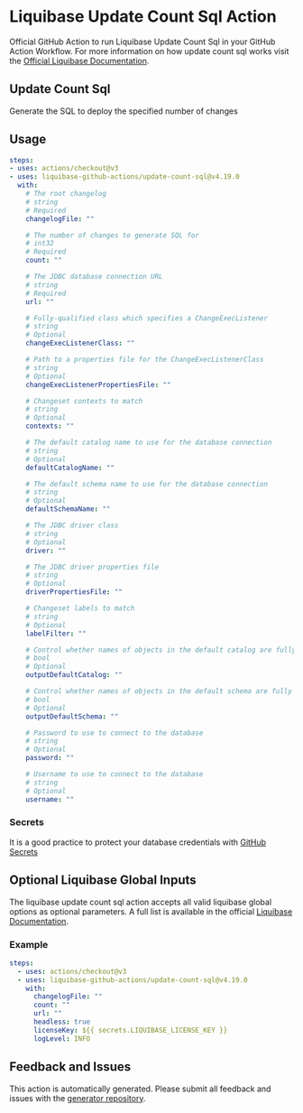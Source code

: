 # Liquibase Update Count Sql Action
Official GitHub Action to run Liquibase Update Count Sql in your GitHub Action Workflow. For more information on how update count sql works visit the [Official Liquibase Documentation](https://docs.liquibase.com/commands/home.html).
## Update Count Sql
Generate the SQL to deploy the specified number of changes
## Usage
```yaml
steps:
- uses: actions/checkout@v3
- uses: liquibase-github-actions/update-count-sql@v4.19.0
  with:
    # The root changelog
    # string
    # Required
    changelogFile: ""

    # The number of changes to generate SQL for
    # int32
    # Required
    count: ""

    # The JDBC database connection URL
    # string
    # Required
    url: ""

    # Fully-qualified class which specifies a ChangeExecListener
    # string
    # Optional
    changeExecListenerClass: ""

    # Path to a properties file for the ChangeExecListenerClass
    # string
    # Optional
    changeExecListenerPropertiesFile: ""

    # Changeset contexts to match
    # string
    # Optional
    contexts: ""

    # The default catalog name to use for the database connection
    # string
    # Optional
    defaultCatalogName: ""

    # The default schema name to use for the database connection
    # string
    # Optional
    defaultSchemaName: ""

    # The JDBC driver class
    # string
    # Optional
    driver: ""

    # The JDBC driver properties file
    # string
    # Optional
    driverPropertiesFile: ""

    # Changeset labels to match
    # string
    # Optional
    labelFilter: ""

    # Control whether names of objects in the default catalog are fully qualified or not. If true they are. If false, only objects outside the default catalog are fully qualified
    # bool
    # Optional
    outputDefaultCatalog: ""

    # Control whether names of objects in the default schema are fully qualified or not. If true they are. If false, only objects outside the default schema are fully qualified
    # bool
    # Optional
    outputDefaultSchema: ""

    # Password to use to connect to the database
    # string
    # Optional
    password: ""

    # Username to use to connect to the database
    # string
    # Optional
    username: ""

```

### Secrets
It is a good practice to protect your database credentials with [GitHub Secrets](https://docs.github.com/en/actions/security-guides/encrypted-secrets)

## Optional Liquibase Global Inputs
The liquibase update count sql action accepts all valid liquibase global options as optional parameters. A full list is available in the official [Liquibase Documentation](https://docs.liquibase.com/parameters/command-parameters.html).

### Example
```yaml
steps:
  - uses: actions/checkout@v3
  - uses: liquibase-github-actions/update-count-sql@v4.19.0
    with:
      changelogFile: ""
      count: ""
      url: ""
      headless: true
      licenseKey: ${{ secrets.LIQUIBASE_LICENSE_KEY }}
      logLevel: INFO
```

## Feedback and Issues
This action is automatically generated. Please submit all feedback and issues with the [generator repository](https://github.com/liquibase/github-action-generator/issues).
